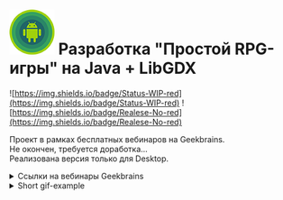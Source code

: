 # ![android_logo](https://github.com/InsaneDan/InsaneDan/blob/main/Android.png) Разработка "Простой RPG-игры" на Java + LibGDX
![https://img.shields.io/badge/Status-WIP-red](https://img.shields.io/badge/Status-WIP-red) ![https://img.shields.io/badge/Realese-No-red](https://img.shields.io/badge/Realese-No-red)

Проект в рамках бесплатных вебинаров на Geekbrains.  
Не окончен, требуется доработка...  
Реализована версия только для Desktop.

<details>
<summary>Ссылки на вебинары Geekbrains </summary>

* [Часть 1](https://geekbrains.ru/events/1375)  
* [Часть 2](https://geekbrains.ru/events/1376)  
* [Часть 3](https://geekbrains.ru/events/1377)  
* [Часть 4](https://geekbrains.ru/events/1378)  

Ведущий: Александр Фисунов
</details>


<details>
<summary>Short gif-example</summary>

![SimpleRPG_example](https://github.com/InsaneDan/InsaneDan/blob/main/SimpleRPG%20example.gif)

Ведущий: Александр Фисунов
</details>

